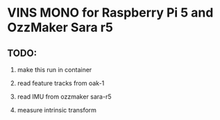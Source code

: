 
# VINS MONO for Raspberry Pi 5 and OzzMaker Sara r5


## TODO:

1. make this run in container

2. read feature tracks from oak-1

3. read IMU from ozzmaker sara-r5

4. measure intrinsic transform


